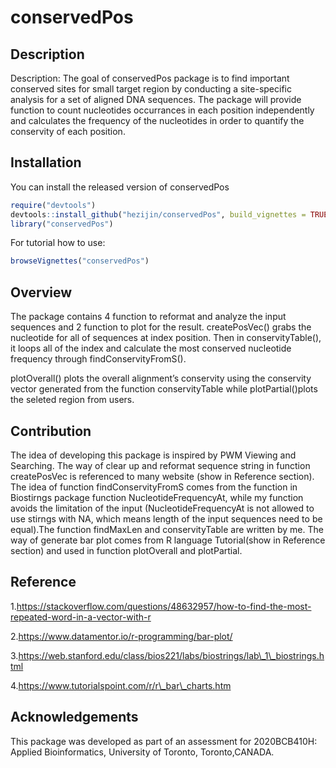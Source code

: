 
<!-- README.md is generated from README.Rmd. Please edit that file -->

# conservedPos

<!-- badges: start -->

<!-- badges: end -->

## Description

Description: The goal of conservedPos package is to find important
conserved sites for small target region by conducting a site-specific
analysis for a set of aligned DNA sequences. The package will provide
function to count nucleotides occurrances in each position independently
and calculates the frequency of the nucleotides in order to quantify the
conservity of each position.

## Installation

You can install the released version of conservedPos

``` r
require("devtools")
devtools::install_github("hezijin/conservedPos", build_vignettes = TRUE)
library("conservedPos")
```

For tutorial how to use:

``` r
browseVignettes("conservedPos")
```

## Overview

The package contains 4 function to reformat and analyze the input
sequences and 2 function to plot for the result. createPosVec() grabs
the nucleotide for all of sequences at index position. Then in
conservityTable(), it loops all of the index and calculate the most
conserved nucleotide frequency through findConservityFromS().

plotOverall() plots the overall alignment’s conservity using the
conservity vector generated from the function conservityTable while
plotPartial()plots the seleted region from users.

## Contribution

The idea of developing this package is inspired by PWM Viewing and
Searching. The way of clear up and reformat sequence string in function
createPosVec is referenced to many website (show in Reference section).
The idea of function findConservityFromS comes from the function in
Biostirngs package function NucleotideFrequencyAt, while my function
avoids the limitation of the input (NucleotideFrequencyAt is not allowed
to use stirngs with NA, which means length of the input sequences need
to be equal).The function findMaxLen and conservityTable are written by
me. The way of generate bar plot comes from R language Tutorial(show in
Reference section) and used in function plotOverall and plotPartial.

## Reference

1.https://stackoverflow.com/questions/48632957/how-to-find-the-most-repeated-word-in-a-vector-with-r

2.https://www.datamentor.io/r-programming/bar-plot/

3.https://web.stanford.edu/class/bios221/labs/biostrings/lab\_1\_biostrings.html

4.https://www.tutorialspoint.com/r/r\_bar\_charts.htm

## Acknowledgements

This package was developed as part of an assessment for 2020BCB410H:
Applied Bioinformatics, University of Toronto, Toronto,CANADA.
